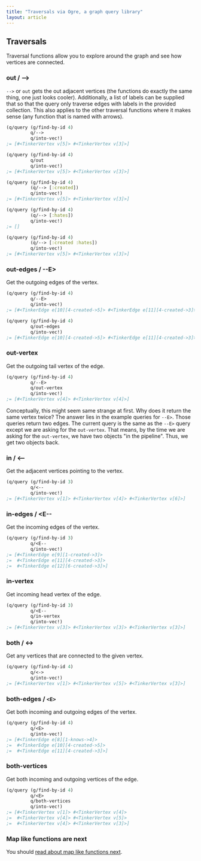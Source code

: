 ```yaml
---
title: "Traversals via Ogre, a graph query library"
layout: article
---
```


## Traversals

Traversal functions allow you to explore around the graph and see how
vertices are connected. 

### out / -->

`-->` or `out` gets the out adjacent vertices (the functions do
exactly the same thing, one just looks cooler). Additionally, a list
of labels can be supplied that so that the query only traverse edges
with labels in the provided collection. This also applies to the other
traversal functions where it makes sense (any function that is named
with arrows).

``` clojure
(q/query (g/find-by-id 4)
         q/-->
         q/into-vec!)
;= [#<TinkerVertex v[5]> #<TinkerVertex v[3]>]

(q/query (g/find-by-id 4)
         q/out
         q/into-vec!)
;= [#<TinkerVertex v[5]> #<TinkerVertex v[3]>]

(q/query (g/find-by-id 4)
         (q/--> [:created])
         q/into-vec!)
;= [#<TinkerVertex v[5]> #<TinkerVertex v[3]>]

(q/query (g/find-by-id 4)
         (q/--> [:hates])
         q/into-vec!)
;= []

(q/query (g/find-by-id 4)
         (q/--> [:created :hates])
         q/into-vec!)
;= [#<TinkerVertex v[5]> #<TinkerVertex v[3]>]
```

### out-edges / --E>

Get the outgoing edges of the vertex.

``` clojure
(q/query (g/find-by-id 4)
         q/--E>
         q/into-vec!)
;= [#<TinkerEdge e[10][4-created->5]> #<TinkerEdge e[11][4-created->3]>]

(q/query (g/find-by-id 4)
         q/out-edges
         q/into-vec!)
;= [#<TinkerEdge e[10][4-created->5]> #<TinkerEdge e[11][4-created->3]>]
```

### out-vertex

Get the outgoing tail vertex of the edge.

``` clojure
(q/query (g/find-by-id 4)
         q/--E>
         q/out-vertex
         q/into-vec!)
;= [#<TinkerVertex v[4]> #<TinkerVertex v[4]>]
```

Conceptually, this might seem same strange at first. Why does it
return the same vertex twice? The answer lies in the example queries
for `--E>`. Those queries return two edges. The current query is the
same as the `--E>` query except we are asking for the `out-vertex`.
That means, by the time we are asking for the `out-vertex`, we have
two objects "in the pipeline". Thus, we get two objects back. 

### in / <--

Get the adjacent vertices pointing to the vertex.

``` clojure
(q/query (g/find-by-id 3)
         q/<--
         q/into-vec!)
;= [#<TinkerVertex v[1]> #<TinkerVertex v[4]> #<TinkerVertex v[6]>]
```

### in-edges / <E--

Get the incoming edges of the vertex.

``` clojure
(q/query (g/find-by-id 3)
         q/<E--
         q/into-vec!)
;= [#<TinkerEdge e[9][1-created->3]> 
;=  #<TinkerEdge e[11][4-created->3]> 
;=  #<TinkerEdge e[12][6-created->3]>]
```

### in-vertex

Get incoming head vertex of the edge.

``` clojure
(q/query (g/find-by-id 3)
         q/<E--
         q/in-vertex
         q/into-vec!)
;= [#<TinkerVertex v[3]> #<TinkerVertex v[3]> #<TinkerVertex v[3]>]
```

### both / <->

Get any vertices that are connected to the given vertex. 

``` clojure
(q/query (g/find-by-id 4)
         q/<->
         q/into-vec!)
;= [#<TinkerVertex v[1]> #<TinkerVertex v[5]> #<TinkerVertex v[3]>]
```

### both-edges / `<E>`

Get both incoming and outgoing edges of the vertex.

``` clojure
(q/query (g/find-by-id 4)
         q/<E>
         q/into-vec!)
;= [#<TinkerEdge e[8][1-knows->4]> 
;=  #<TinkerEdge e[10][4-created->5]> 
;=  #<TinkerEdge e[11][4-created->3]>]
```

### both-vertices

Get both incoming and outgoing vertices of the edge.

``` clojure
(q/query (g/find-by-id 4)
         q/<E>
         q/both-vertices
         q/into-vec!)
;= [#<TinkerVertex v[1]> #<TinkerVertex v[4]> 
;=  #<TinkerVertex v[4]> #<TinkerVertex v[5]> 
;=  #<TinkerVertex v[4]> #<TinkerVertex v[3]>]
```

### Map like functions are next

You should [read about map like functions next](/articles/map.html). 


